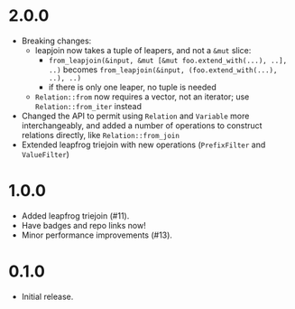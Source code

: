 # 2.0.0

- Breaking changes:
  - leapjoin now takes a tuple of leapers, and not a `&mut` slice:
    - `from_leapjoin(&input, &mut [&mut foo.extend_with(...), ..], ..)` becomes
      `from_leapjoin(&input, (foo.extend_with(...), ..), ..)`
    - if there is only one leaper, no tuple is needed
  - `Relation::from` now requires a vector, not an iterator; use
    `Relation::from_iter` instead
- Changed the API to permit using `Relation` and `Variable` more interchangeably,
  and added a number of operations to construct relations directly, like `Relation::from_join`
- Extended leapfrog triejoin with new operations (`PrefixFilter` and `ValueFilter`)

# 1.0.0

- Added leapfrog triejoin (#11).
- Have badges and repo links now!
- Minor performance improvements (#13).

# 0.1.0

- Initial release.
